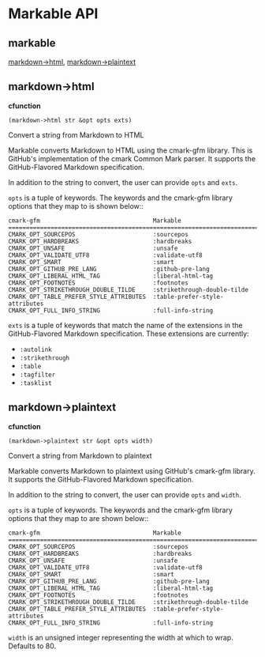 # Markable API

## markable

[markdown-&gt;html](#markdown-html), [markdown-&gt;plaintext](#markdown-plaintext)

## markdown-&gt;html

**cfunction**  

```janet
(markdown->html str &opt opts exts)
```

Convert a string from Markdown to HTML

Markable converts Markdown to HTML using the cmark-gfm library. This is GitHub's implementation of the cmark Common Mark parser. It supports the GitHub-Flavored Markdown specification.

In addition to the string to convert, the user can provide `opts` and `exts`.

`opts` is a tuple of keywords. The keywords and the cmark-gfm library options that they map to is shown below::

```
cmark-gfm                                Markable
=======================================================================
CMARK_OPT_SOURCEPOS                      :sourcepos
CMARK_OPT_HARDBREAKS                     :hardbreaks
CMARK_OPT_UNSAFE                         :unsafe
CMARK_OPT_VALIDATE_UTF8                  :validate-utf8
CMARK_OPT_SMART                          :smart
CMARK_OPT_GITHUB_PRE_LANG                :github-pre-lang
CMARK_OPT_LIBERAL_HTML_TAG               :liberal-html-tag
CMARK_OPT_FOOTNOTES                      :footnotes
CMARK_OPT_STRIKETHROUGH_DOUBLE_TILDE     :strikethrough-double-tilde
CMARK_OPT_TABLE_PREFER_STYLE_ATTRIBUTES  :table-prefer-style-attributes
CMARK_OPT_FULL_INFO_STRING               :full-info-string
```

`exts` is a tuple of keywords that match the name of the extensions in the GitHub-Flavored Markdown specification. These extensions are currently:

- `:autolink`
- `:strikethrough`
- `:table`
- `:tagfilter`
- `:tasklist`


## markdown-&gt;plaintext

**cfunction**  

```janet
(markdown->plaintext str &opt opts width)
```

Convert a string from Markdown to plaintext

Markable converts Markdown to plaintext using GitHub's cmark-gfm library. It supports the GitHub-Flavored Markdown specification.

In addition to the string to convert, the user can provide `opts` and `width`.

`opts` is a tuple of keywords. The keywords and the cmark-gfm library options that they map to are shown below::

```
cmark-gfm                                Markable
=======================================================================
CMARK_OPT_SOURCEPOS                      :sourcepos
CMARK_OPT_HARDBREAKS                     :hardbreaks
CMARK_OPT_UNSAFE                         :unsafe
CMARK_OPT_VALIDATE_UTF8                  :validate-utf8
CMARK_OPT_SMART                          :smart
CMARK_OPT_GITHUB_PRE_LANG                :github-pre-lang
CMARK_OPT_LIBERAL_HTML_TAG               :liberal-html-tag
CMARK_OPT_FOOTNOTES                      :footnotes
CMARK_OPT_STRIKETHROUGH_DOUBLE_TILDE     :strikethrough-double-tilde
CMARK_OPT_TABLE_PREFER_STYLE_ATTRIBUTES  :table-prefer-style-attributes
CMARK_OPT_FULL_INFO_STRING               :full-info-string
```

`width` is an unsigned integer representing the width at which to wrap. Defaults to 80.


